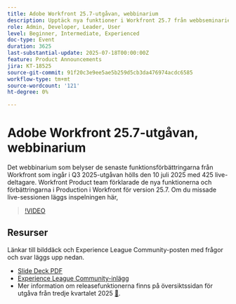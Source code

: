```yaml
---
title: Adobe Workfront 25.7-utgåvan, webbinarium
description: Upptäck nya funktioner i Workfront 25.7 från webbseminariet Q3 2025 - se inspelningen och utforska viktiga uppdateringar.
role: Admin, Developer, Leader, User
level: Beginner, Intermediate, Experienced
doc-type: Event
duration: 3625
last-substantial-update: 2025-07-18T00:00:00Z
feature: Product Announcements
jira: KT-18525
source-git-commit: 91f20c3e9ee5ae5b259d5cb3da476974acdc6585
workflow-type: tm+mt
source-wordcount: '121'
ht-degree: 0%

---
```



# Adobe Workfront 25.7-utgåvan, webbinarium

Det webbinarium som belyser de senaste funktionsförbättringarna från Workfront som ingår i Q3 2025-utgåvan hölls den 10 juli 2025 med 425 live-deltagare. Workfront Product team förklarade de nya funktionerna och förbättringarna i Production i Workfront för version 25.7. Om du missade live-sessionen läggs inspelningen här,

>[!VIDEO](https://video.tv.adobe.com/v/3464843/?learn=on&enablevpops)

## Resurser

Länkar till bilddäck och Experience League Community-posten med frågor och svar läggs upp nedan.

* [Slide Deck PDF](https://workfront-experience.s3.us-west-2.amazonaws.com/Training/Guides/Customer+Success+at+Scale/0710125+-+Adobe+Workfront+Third+Quarter+Release+Webinar.pdf)
* [Experience League Community-inlägg](https://experienceleaguecommunities.adobe.com/t5/workfront-discussions/event-follow-up-adobe-workfront-third-quarter-release-webinar/td-p/763800)
* Mer information om releasefunktionerna finns på översiktssidan för utgåva från tredje kvartalet 2025 [&#128279;](https://experienceleague.adobe.com/en/docs/workfront/using/product-announcements/product-releases/release-25-q3/25-q3-release-overview).
